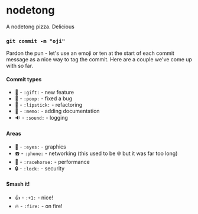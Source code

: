 # nodetong
A nodetong pizza. Delicious

### `git commit -m "oji"`
Pardon the pun - let's use an emoji or ten at the start of each commit message as a nice way to tag the commit. Here are a couple we've come up with so far.

#### Commit types
* :gift: - `:gift:` - new feature
* :poop: - `:poop:` - fixed a bug
* :lipstick: - `:lipstick:` - refactoring
* :memo: - `:memo:` - adding documentation
* :sound: - `:sound:` - logging

#### Areas
* :eyes: - `:eyes:` - graphics
* :phone: - `:phone:` - networking (this used to be :globe_with_meridians: but it was far too long)
* :racehorse: - `:racehorse:` - performance
* :lock: - `:lock:` - security

#### Smash it!
* :+1: - `:+1:` - nice!
* :fire: - `:fire:` - on fire!
